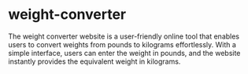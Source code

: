 # weight-converter
The weight converter website is a user-friendly online tool that enables users to convert weights from pounds to kilograms effortlessly. With a simple interface, users can enter the weight in pounds, and the website instantly provides the equivalent weight in kilograms.
